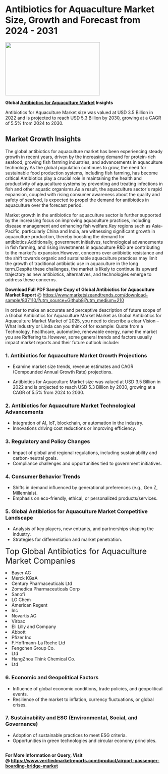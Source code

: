 <H1>Antibiotics for Aquaculture Market Size, Growth and Forecast from 2024 - 2031</H1><img class="aligncenter size-medium wp-image-584254" src="https://thirdeyenews.in/wp-content/uploads/2024/09/Global-Market-Research-300x168.jpeg" alt="" width="300" height="168" /><p><strong>Global&nbsp;<a href="https://www.marketsizeandtrends.com/download-sample/837110/?utm_source=Github8j?utm_medium=210">Antibiotics for Aquaculture Market</a> Insights</strong></p><p>Antibiotics for Aquaculture Market size was valued at USD 3.5 Billion in 2022 and is projected to reach USD 5.3 Billion by 2030, growing at a CAGR of 5.5% from 2024 to 2030.</p><p><h2>Market Growth Insights</h2> <p>The global antibiotics for aquaculture market has been experiencing steady growth in recent years, driven by the increasing demand for protein-rich seafood, growing fish farming industries, and advancements in aquaculture technology.As the global population continues to grow, the need for sustainable food production systems, including fish farming, has become critical.Antibiotics play a crucial role in maintaining the health and productivity of aquaculture systems by preventing and treating infections in fish and other aquatic organisms.As a result, the aquaculture sector's rapid expansion, coupled with rising consumer awareness about the quality and safety of seafood, is expected to propel the demand for antibiotics in aquaculture over the forecast period.</p> <p>Market growth in the antibiotics for aquaculture sector is further supported by the increasing focus on improving aquaculture practices, including disease management and enhancing fish welfare.Key regions such as Asia-Pacific, particularly China and India, are witnessing significant growth in aquaculture production, thereby boosting the demand for antibiotics.Additionally, government initiatives, technological advancements in fish farming, and rising investments in aquaculture R&D are contributing to the market's expansion.However, concerns over antibiotic resistance and the shift towards organic and sustainable aquaculture practices may limit the growth of traditional antibiotic use in aquaculture in the long term.Despite these challenges, the market is likely to continue its upward trajectory as new antibiotics, alternatives, and technologies emerge to address these concerns.</p><p><span class=""><strong>Download Full PDF Sample Copy of Global Antibiotics for Aquaculture Market Report</strong> @ <a href="https://www.marketsizeandtrends.com/download-sample/837110/?utm_source=Github8j?utm_medium=210" target="_blank">https://www.marketsizeandtrends.com/download-sample/837110/?utm_source=Github8j?utm_medium=210</a></span></p><p>In order to make an accurate and perceptive description of future scope of a Global&nbsp;Antibiotics for Aquaculture Market Market as Global&nbsp;Antibiotics for Aquaculture Market Market of 2025, you need to describe a clear Vision &ndash; What Industry or Linda can you think of for example: Quote from a Technology, healthcare, automotive, renewable energy, name the market you are Reffering to.However, some general trends and factors usually impact market reports and their future outlook include:</p><h3>1.&nbsp;<strong>Antibiotics for Aquaculture Market Growth Projections</strong></h3><ul><li>Examine market size trends, revenue estimates and CAGR (Compounded Annual Growth Rate) projections.</li><li><p>Antibiotics for Aquaculture Market size was valued at USD 3.5 Billion in 2022 and is projected to reach USD 5.3 Billion by 2030, growing at a CAGR of 5.5% from 2024 to 2030.</p></li></ul><h3>2.&nbsp;<strong>Antibiotics for Aquaculture Market Technological Advancements</strong></h3><ul><li>Integration of AI, IoT, blockchain, or automation in the industry.</li><li>Innovations driving cost reductions or improving efficiency.</li></ul><h3>3.&nbsp;<strong>Regulatory and Policy Changes</strong></h3><ul><li>Impact of global and regional regulations, including sustainability and carbon-neutral goals.</li><li>Compliance challenges and opportunities tied to government initiatives.</li></ul><h3>4.&nbsp;<strong>Consumer Behavior Trends</strong></h3><ul><li>Shifts in demand influenced by generational preferences (e.g., Gen Z, Millennials).</li><li>Emphasis on eco-friendly, ethical, or personalized products/services.</li></ul><h3>5.&nbsp;<strong>Global Antibiotics for Aquaculture Market Competitive Landscape</strong></h3><ul><li>Analysis of key players, new entrants, and partnerships shaping the industry.</li><li>Strategies for differentiation and market penetration.</li></ul><p data-pm-slice="1 1 []"><span style="color: inherit; font-family: inherit; font-size: 25px;">Top Global Antibiotics for Aquaculture Market Companies</span></p><div class="" data-test-id=""><p><li>Bayer AG</li><li> Merck KGaA</li><li> Century Pharmaceuticals Ltd</li><li> Zomedica Pharmaceuticals Corp</li><li> Sanofi</li><li> LG Chem</li><li> American Regent</li><li> Inc</li><li> Novartis AG</li><li> Virbac</li><li> Eli Lilly and Company</li><li> Abbott</li><li> Pfizer Inc</li><li> F.Hoffmann-La Roche Ltd</li><li> Fengchen Group Co.</li><li>Ltd</li><li> HangZhou Think Chemical Co.</li><li>Ltd</li></p></div><h3>6.&nbsp;<strong>Economic and Geopolitical Factors</strong></h3><ul><li>Influence of global economic conditions, trade policies, and geopolitical events.</li><li>Resilience of the market to inflation, currency fluctuations, or global crises.</li></ul><h3>7.&nbsp;<strong>Sustainability and ESG (Environmental, Social, and Governance)</strong></h3><ul><li>Adoption of sustainable practices to meet ESG criteria.</li><li>Opportunities in green technologies and circular economy principles.</li></ul><h2><strong style="font-size: 14px;">For More Information or Query, Visit @&nbsp;</strong><a style="background-color: #ffffff; font-size: 14px;" href="https://www.marketsizeandtrends.com/report/antibiotics-for-aquaculture-market/" target="_blank">https://www.verifiedmarketreports.com/product/airport-passenger-boarding-bridge-market</a></h2>